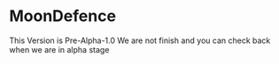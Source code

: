 # MoonDefence
This Version is Pre-Alpha-1.0
We are not finish and you can check back when we are in alpha stage
